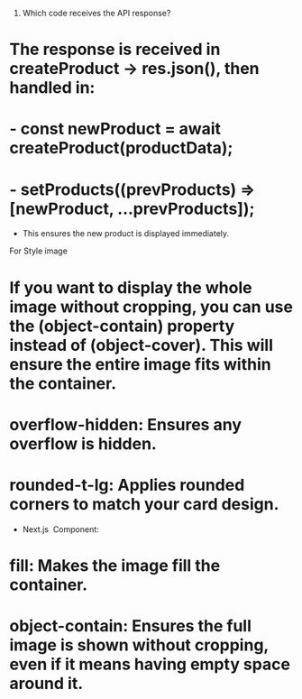 1. Which code receives the API response?
# The response is received in createProduct → res.json(), then handled in:
# - const newProduct = await createProduct(productData);
# - setProducts((prevProducts) => [newProduct, ...prevProducts]);
- This ensures the new product is displayed immediately.



For Style image
# If you want to display the whole image without cropping, you can use the (object-contain) property instead of (object-cover). This will ensure the entire image fits within the container.
# overflow-hidden: Ensures any overflow is hidden.
# rounded-t-lg: Applies rounded corners to match your card design.
* Next.js <Image> Component:
# fill: Makes the image fill the container.
# object-contain: Ensures the full image is shown without cropping, even if it means having empty space around it.
